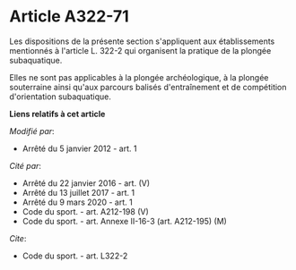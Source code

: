# Article A322-71

Les dispositions de la présente section s'appliquent aux établissements mentionnés à l'article L. 322-2 qui organisent la
pratique de la plongée subaquatique. 

Elles ne sont pas applicables à la plongée archéologique, à la plongée souterraine ainsi qu'aux parcours balisés
d'entraînement et de compétition d'orientation subaquatique.

**Liens relatifs à cet article**

_Modifié par_:

  - Arrêté du 5 janvier 2012 - art. 1

_Cité par_:

  - Arrêté du 22 janvier 2016 - art. (V)
  - Arrêté du 13 juillet 2017 - art. 1
  - Arrêté du 9 mars 2020 - art. 1
  - Code du sport. - art. A212-198 (V)
  - Code du sport. - art. Annexe II-16-3 (art. A212-195) (M)

_Cite_:

  - Code du sport. - art. L322-2
